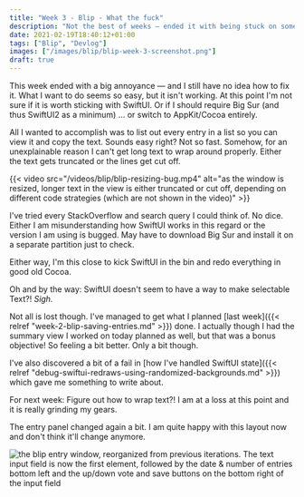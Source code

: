 ```yaml
---
title: "Week 3 - Blip - What the fuck"
description: "Not the best of weeks — ended it with being stuck on something that should be super easy."
date: 2021-02-19T18:40:12+01:00
tags: ["Blip", "Devlog"]
images: ["/images/blip/blip-week-3-screenshot.png"]
draft: true
---
```


This week ended with a big annoyance — and I still have no idea how to fix it. What I want to do seems so easy, but it isn't working.<!--more--> At this point I'm not sure if it is worth sticking with SwiftUI. Or if I should require Big Sur (and thus SwiftUI2 as a minimum) ... or switch to AppKit/Cocoa entirely.

All I wanted to accomplish was to list out every entry in a list so you can view it and copy the text. Sounds easy right? Not so fast. Somehow, for an unexplainable reason I can't get long text to wrap around properly. Either the text gets truncated or the lines get cut off.

{{< video src="/videos/blip/blip-resizing-bug.mp4" alt="as the window is resized, longer text in the view is either truncated or cut off, depending on different code strategies (which are not shown in the video)" >}}

I've tried every StackOverflow and search query I could think of. No dice. Either I am misunderstanding how SwiftUI works in this regard or the version I am using is bugged. May have to download Big Sur and install it on a separate partition just to check.

Either way, I'm this close to kick SwiftUI in the bin and redo everything in good old Cocoa.

Oh and by the way: SwiftUI doesn't seem to have a way to make selectable Text?! *Sigh.*

Not all is lost though. I've managed to get what I planned [last week]({{< relref "week-2-blip-saving-entries.md" >}}) done. I actually though I had the summary view I worked on today planned as well, but that was a bonus objective! So feeling a bit better. Only a bit though.

I've also discovered a bit of a fail in [how I've handled SwiftUI state]({{< relref "debug-swiftui-redraws-using-randomized-backgrounds.md" >}}) which gave me something to write about.

For next week: Figure out how to wrap text?! I am at a loss at this point and it is really grinding my gears.

The entry panel changed again a bit. I am quite happy with this layout now and don't think it'll change anymore.

![the blip entry window, reorganized from previous iterations. The text input field is now the first element, followed by the date & number of entries bottom left and the up/down vote and save buttons on the bottom right of the input field](/images/blip/blip-week-3-screenshot.png)
